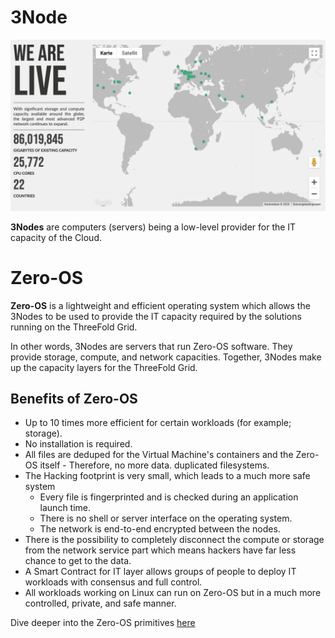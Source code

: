 # 3Node

![](img/internet4__tf_grid.png)

**3Nodes** are computers (servers) being a low-level provider for the IT capacity of the Cloud. 


# Zero-OS

**Zero-OS** is a lightweight and efficient operating system which allows the 3Nodes to be used to provide the IT capacity required by the solutions running on the ThreeFold Grid. 

In other words, 3Nodes are servers that run Zero-OS software. They provide storage, compute, and network capacities. Together, 3Nodes make up the capacity layers for the ThreeFold Grid. 

## Benefits of Zero-OS

- Up to 10 times more efficient for certain workloads (for example; storage).
- No installation is required. 
- All files are deduped for the Virtual Machine's containers and the Zero-OS itself - Therefore, no more data. duplicated filesystems. 
- The Hacking footprint is very small, which leads to a much more safe system 
  - Every file is fingerprinted and is checked during an application launch time. 
  - There is no shell or server interface on the operating system. 
  - The network is end-to-end encrypted between the nodes. 
- There is the possibility to completely disconnect the compute or storage from the network service part which means hackers have far less chance to get to the data. 
- A Smart Contract for IT layer allows groups of people to deploy IT workloads with consensus and full control. 
- All workloads working on Linux can run on Zero-OS but in a much more controlled, private, and safe manner. 

Dive deeper into the Zero-OS primitives [here](zos_primitives.md)